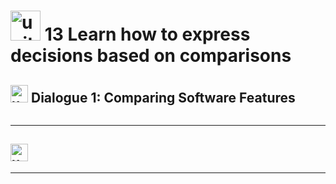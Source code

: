 # <img width="48" height="48" src="https://img.icons8.com/emoji/48/united-kingdom-emoji.png" alt="united-kingdom-emoji"/>  13 Learn how to express decisions based on comparisons

## <img width="28" height="28" src="https://img.icons8.com/emoji/28/united-kingdom-emoji.png" alt="united-kingdom-emoji"/>  Dialogue 1: Comparing Software Features

```

```

---

## <img width="28" height="28" src="https://img.icons8.com/emoji/28/united-kingdom-emoji.png" alt="united-kingdom-emoji"/> 


---
